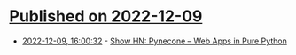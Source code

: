 # [Published on 2022-12-09](index.md)

* [2022-12-09, 16:00:32](https://news.ycombinator.com/item?id=33922754) - [Show HN: Pynecone – Web Apps in Pure Python](https://github.com/pynecone-io/pynecone)

